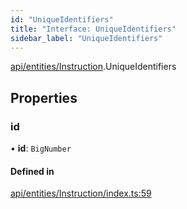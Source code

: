```yaml
---
id: "UniqueIdentifiers"
title: "Interface: UniqueIdentifiers"
sidebar_label: "UniqueIdentifiers"
---
```


[api/entities/Instruction](../../../../../modules/API/Entities/Instruction/Instruction.md).UniqueIdentifiers

## Properties

### id

• **id**: `BigNumber`

#### Defined in

[api/entities/Instruction/index.ts:59](https://github.com/PolymeshAssociation/polymesh-sdk/blob/31fdce23/src/api/entities/Instruction/index.ts#L59)
